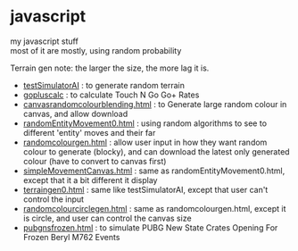 # javascript
my javascript stuff  
most of it are mostly, using random probability  

Terrain gen note: the larger the size, the more lag it is.

- [testSimulatorAI](https://hyglobalhd.github.io/javascript/testSimulatorAI.html) : to generate random terrain
- [gopluscalc](https://hyglobalhd.github.io/javascript/gopluscalc.html) : to calculate Touch N Go Go+ Rates
- [canvasrandomcolourblending.html](https://hyglobalhd.github.io/javascript/canvasrandomcolourblending.html) : to Generate large random colour in canvas, and allow download
- [randomEntityMovement0.html](https://hyglobalhd.github.io/javascript/randomEntityMovement0.html) : using random algorithms to see to different 'entity' moves and their far
- [randomcolourgen.html](https://hyglobalhd.github.io/javascript/randomcolourgen.html) : allow user input in how they want random colour to generate (blocky), and can download the latest only generated colour (have to convert to canvas first)
- [simpleMovementCanvas.html](https://hyglobalhd.github.io/javascript/simpleMovementCanvas.html) : same as randomEntityMovement0.html, except that it a bit different it display
- [terraingen0.html](https://hyglobalhd.github.io/javascript/terraingen0.html) : same like testSimulatorAI, except that user can't control the input
- [randomcolourcirclegen.html](https://hyglobalhd.github.io/javascript/randomcolourcirclegen.html) : same as randomcolourgen.html, except it is circle, and user can control the canvas size
- [pubgnsfrozen.html](https://hyglobalhd.github.io/javascript/pubgnsfrozen.html) : to simulate PUBG New State Crates Opening For Frozen Beryl M762 Events
